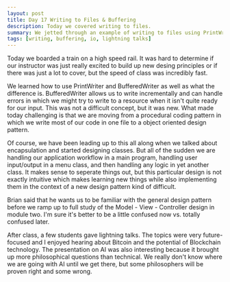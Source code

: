 ```yaml
---
layout: post
title: Day 17 Writing to Files & Buffering
description: Today we covered writing to files. 
summary: We jetted through an example of writing to files using PrintWriter and BufferedWriter. The example exposed us more to a new design pattern introduced yesterday. Several students gave lightning talks on Bitcoin & Blockchain and Artificial Intelligence.
tags: [writing, buffering, io, lightning talks]
---
```


Today we boarded a train on a high speed rail. It was hard to determine if our instructor was just really excited to build up new desing principles or if there was just a lot to cover, but the speed of class was incredibly fast. 

We learned how to use PrintWriter and BufferedWriter as well as what the difference is. BufferedWriter allows us to write incrementally and can handle errors in which we might try to write to a resource when it isn't quite ready for our input. This was not a difficult concept, but it was new. What made today challenging is that we are moving from a procedural coding pattern in which we write most of our code in one file to a object oriented design pattern. 

Of course, we have been leading up to this all along when we talked about encapsulation and started designing classes. But all of the sudden we are handling our application workflow in a main program, handling user input/output in a menu class, and then handling any logic in yet another class. It makes sense to seperate things out, but this particular design is not exactly intuitive which makes learning new things while also implementing them in the context of a new design pattern kind of difficult.

Brian said that he wants us to be familiar with the general design pattern before we ramp up to full study of the Model - View - Controller design in module two. I'm sure it's better to be a little confused now vs. totally confused later.

After class, a few students gave lightning talks. The topics were very future-focused and I enjoyed hearing about Bitcoin and the potential of Blockchain technology. The presentation on AI was also interesting because it brought up more philosophical questions than technical. We really don't know where we are going with AI until we get there, but some philosophers will be proven right and some wrong. 




